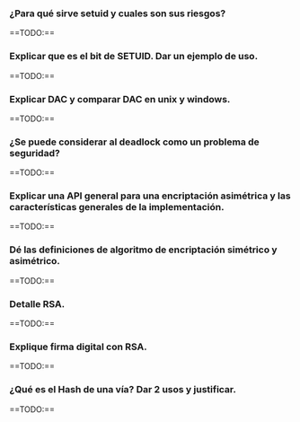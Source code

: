 ### ¿Para qué sirve setuid y cuales son sus riesgos?

==TODO:==

### Explicar que es el bit de SETUID. Dar un ejemplo de uso.

==TODO:==

### Explicar DAC y comparar DAC en unix y windows.

==TODO:==

### ¿Se puede considerar al deadlock como un problema de seguridad?

==TODO:==

### Explicar una API general para una encriptación asimétrica y las características generales de la implementación.

==TODO:==

### Dé las definiciones de algoritmo de encriptación simétrico y asimétrico.

==TODO:==

### Detalle RSA.

==TODO:==

### Explique firma digital con RSA.

==TODO:==

### ¿Qué es el Hash de una vía? Dar 2 usos y justificar.

==TODO:==
